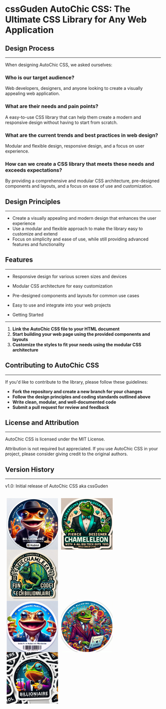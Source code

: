 
# cssGuden AutoChic CSS: The Ultimate CSS Library for Any Web Application


## Design Process
---------------

When designing AutoChic CSS, we asked ourselves:


### Who is our target audience?

Web developers, designers, and anyone looking to create a visually appealing web application.


### What are their needs and pain points?

A easy-to-use CSS library that can help them create a modern and responsive design without having to start from scratch.


### What are the current trends and best practices in web design?

Modular and flexible design, responsive design, and a focus on user experience.


### How can we create a CSS library that meets these needs and exceeds expectations?

By providing a comprehensive and modular CSS architecture, pre-designed components and layouts, and a focus on ease of use and customization.


## Design Principles
------------------

- Create a visually appealing and modern design that enhances the user experience
- Use a modular and flexible approach to make the library easy to customize and extend
- Focus on simplicity and ease of use, while still providing advanced features and functionality

## Features
---------

- Responsive design for various screen sizes and devices

- Modular CSS architecture for easy customization

- Pre-designed components and layouts for common use cases

- Easy to use and integrate into your web projects

- Getting Started
---------------

1. **Link the AutoChic CSS file to your HTML document**
2. **Start building your web page using the provided components and layouts**
3. **Customize the styles to fit your needs using the modular CSS architecture**

## Contributing to AutoChic CSS
-----------------------------

If you'd like to contribute to the library, please follow these guidelines:

* **Fork the repository and create a new branch for your changes**
* **Follow the design principles and coding standards outlined above**
* **Write clean, modular, and well-documented code**
* **Submit a pull request for review and feedback**

## License and Attribution
-------------------------

AutoChic CSS is licensed under the MIT License.

Attribution is not required but appreciated. If you use AutoChic CSS in your project, please consider giving credit to the original authors.

## Version History
----------------

v1.0: Initial release of AutoChic CSS aka cssGuden

<br clear="left">
<img src="img_trunk_junk/party_toad_sticker_fun_fierce_image_photo_fancy_styler_gallery_party_a_17.jpg" style="width: 33%; margin: 0 1%; float: left;">
<img src="img_trunk_junk/party_toad_sticker_fun_fierce_image_photo_fancy_styler_gallery_party_a_14.jpg" style="width: 33%; margin: 0 1%; float: left;">
<img src="img_trunk_junk/party_toad_sticker_fun_fierce_image_photo_fancy_styler_gallery_party_a_11.jpg" style="width: 33%; margin: 0 1%; float: left;">
<br clear="left">

<img src="img_trunk_junk/party_toad_sticker_fun_fierce_image_photo_fancy_styler_gallery_party_a_2.jpg" style="width: 33%; margin: 0 1%; float: left;">
<img src="img_trunk_junk/party_toad_sticker_fun_fierce_image_photo_fancy_styler_gallery_party_a_3.jpg" style="width: 33%; margin: 0 1%; float: left;">
<img src="img_trunk_junk/party_toad_sticker_fun_fierce_image_photo_fancy_styler_gallery_party_a_9.jpg" style="width: 33%; margin: 0 1%; float: left;">
<br clear="left">